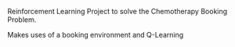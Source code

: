 Reinforcement Learning Project to solve the Chemotherapy Booking Problem.

Makes uses of a booking environment and Q-Learning

